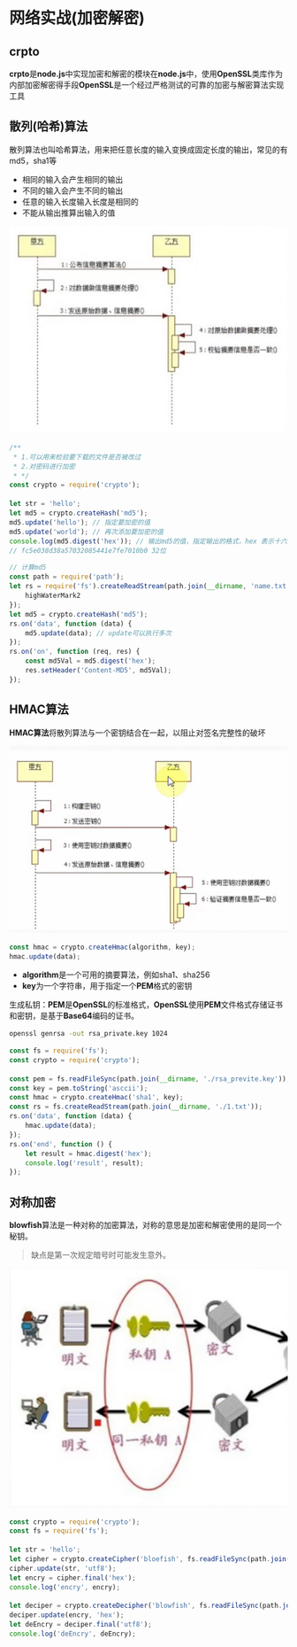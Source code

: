 # 网络实战(加密解密)

## crpto

**crpto**是**node.js**中实现加密和解密的模块在**node.js**中，使用**OpenSSL**类库作为内部加密解密得手段**OpenSSL**是一个经过严格测试的可靠的加密与解密算法实现工具

## 散列(哈希)算法

散列算法也叫哈希算法，用来把任意长度的输入变换成固定长度的输出，常见的有md5，sha1等

- 相同的输入会产生相同的输出
- 不同的输入会产生不同的输出
- 任意的输入长度输入长度是相同的
- 不能从输出推算出输入的值

![image](image/network/哈希算法.jpeg)

``` javascript
/**
 * 1.可以用来检验要下载的文件是否被改过
 * 2.对密码进行加密
 * */
const crypto = require('crypto');

let str = 'hello';
let md5 = crypto.createHash('md5');
md5.update('hello'); // 指定要加密的值
md5.update('world'); // 再次添加要加密的值
console.log(md5.digest('hex')); // 输出md5的值，指定输出的格式，hex 表示十六进制
// fc5e038d38a57032085441e7fe7010b0 32位
```

``` javascript
// 计算md5
const path = require('path');
let rs = require('fs').createReadStream(path.join(__dirname, 'name.txt'), {
    highWaterMark2
});
let md5 = crypto.createHash('md5');
rs.on('data', function (data) {
    md5.update(data); // update可以执行多次
});
rs.on('on', function (req, res) {
    const md5Val = md5.digest('hex');
    res.setHeader('Content-MD5', md5Val);
});
```

## HMAC算法

**HMAC算法**将散列算法与一个密钥结合在一起，以阻止对签名完整性的破坏

![image](image/network/HMAC算法.jpeg)

``` javascript
const hmac = crypto.createHmac(algorithm, key);
hmac.update(data);
```

- **algorithm**是一个可用的摘要算法，例如sha1、sha256
- **key**为一个字符串，用于指定一个**PEM**格式的密钥

生成私钥：**PEM**是**OpenSSL**的标准格式，**OpenSSL**使用**PEM**文件格式存储证书和密钥，是基于**Base64**编码的证书。

``` sh
openssl genrsa -out rsa_private.key 1024
```

``` javascript
const fs = require('fs');
const crypto = require('crypto');

const pem = fs.readFileSync(path.join(__dirname, './rsa_previte.key'));
const key = pem.toString('asccii');
const hmac = crypto.createHmac('sha1', key);
const rs = fs.createReadStream(path.join(__dirname, './1.txt'));
rs.on('data', function (data) {
    hmac.update(data);
});
rs.on('end', function () {
    let result = hmac.digest('hex');
    console.log('result', result);
});
```

## 对称加密

**blowfish**算法是一种对称的加密算法，对称的意思是加密和解密使用的是同一个秘钥。

> 缺点是第一次规定暗号时可能发生意外。

![image](image/network/对称加密.jpeg)

``` javascript
const crypto = require('crypto');
const fs = require('fs');

let str = 'hello';
let cipher = crypto.createCipher('bloefish', fs.readFileSync(path.join(__dirname, 'ras_private.key')));
cipher.update(str, 'utf8');
let encry = cipher.final('hex');
console.log('encry', encry);

let deciper = crypto.createDecipher('blowfish', fs.readFileSync(path.join(__dirname, 'ras_private.key')));
deciper.update(encry, 'hex');
let deEncry = deciper.final('utf8');
console.log('deEncry', deEncry);
```
